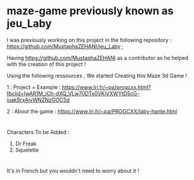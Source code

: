 # maze-game previously known as jeu_Laby

I was previously working on this project in the following repository  : https://github.com/MustaphaZEHANI/jeu_Laby ;

Having https://github.com/MustaphaZEHANI as a contributor as he helped with the creation of this project !


Using the following ressources , 
We started Creating this Maze 3d Game ! 


1 : Project + Example : https://www.lri.fr/~pa/progcxx.html?fbclid=IwAR1M_iCh-dXQ_VLw70DTx0VKiVXWYtD5cG-iuak9rxAjvWNZNzGOC5d  

2 : About the game : https://www.lri.fr/~pa/PROGCXX/laby-hante.html

#
Characters To be Added :
1) Dr Freak 
2) Squelette 
#

It's in French but you wouldn't need to worry about it ! 

 

